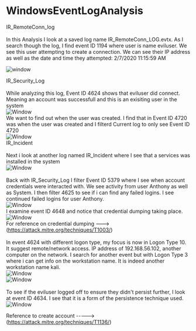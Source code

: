 # WindowsEventLogAnalysis
IR_RemoteConn_log
<br />
<br />
In this Analysis I look at a saved log name IR_RemoteConn_LOG.evtx. As I search though the log, I find event ID 1194 where user is name eviluser. We see this user attempting to create a connection. We can see their IP address as well as the date and time they attempted: 2/7/2020 11:15:59 AM
<br />

![window](https://github.com/user-attachments/assets/49da48db-88e5-4e82-acd5-39f0d0272ff9)
<br />

IR_Security_Log
<br />
<br />
While analyzing this log, Event ID 4624 shows that eviluser did connect. Meaning an account was successfull and this is an exisiting user in the system
<br />
![Window](https://github.com/user-attachments/assets/6229bf1a-105d-436f-b8c8-ce60a43fe850)
<br />
We want to find out when the user was created. I find that in Event ID 4720 was when the user was created and I filterd Current log to only see Event ID 4720
<br />
![Window](https://github.com/user-attachments/assets/5010a298-c3b2-425c-8958-e8ab085b50a0)
<br />
IR_Incident
<br />
<br />
Next i look at another log named IR_Incident where I see that a services was installed in the system
<br />
![Window](https://github.com/user-attachments/assets/eadc394f-c22e-4a0a-b542-afe17f225bd0)
<br />
<br />
Back with IR_Security_Log I filter Event ID 5379 where I see when account credentials were interacted with. We see activity from user Anthony as well as System. I then filter 4625 to see if i can find any failed logins. I see continued failed logins for user Anthony.
<br />
![Window](https://github.com/user-attachments/assets/df75a5b2-3cda-4ad2-a882-b8315279eac6)
<br />
I examine event ID 4648 and notice that credential dumping taking place.
<br />
![Window](https://github.com/user-attachments/assets/4d90a45e-bebd-4c0e-870b-573a2ea71f16)
<br/>
For reference on credential dumping ---> (https://attack.mitre.org/techniques/T1003/)
<br />
<br />
In event 4624 with different logon type, my focus is now in Logon Type 10. It suggest remote/network access. IP address of 192.168.56.102, another computer on the network.
I search for another event but with Logon Type 3 where i can get info on the workstation name. It is indeed another workstation name kali.
<br />
![Window](https://github.com/user-attachments/assets/7eb687ee-dea5-4f53-a194-91f320ded618)
<br />
![Window](https://github.com/user-attachments/assets/269e6c6a-b720-4510-b69a-7858f9f40506)
<br />
<br />
To see if the eviluser logged off to ensure they didn't persist further, I look at event ID 4634. I see that it is a form of the persistence technique used.
<br />
![Window](https://github.com/user-attachments/assets/22003845-15b2-45aa-9c55-b178f92dc0d6)

Reference to create account -----> (https://attack.mitre.org/techniques/T1136/)
